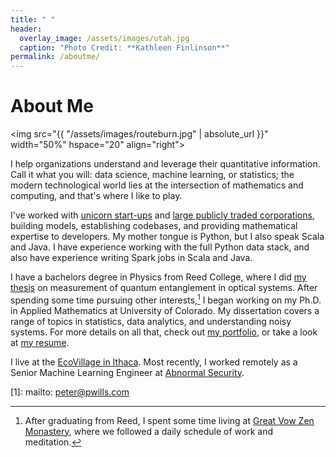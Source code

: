 ```yaml
---
title: " "
header:
  overlay_image: /assets/images/utah.jpg
  caption: "Photo Credit: **Kathleen Finlinson**"
permalink: /aboutme/
---
```


# About Me

<img src="{{ "/assets/images/routeburn.jpg" | absolute_url }}"
width="50%" hspace="20" align="right">

I help organizations understand and leverage their quantitative
information. Call it what you will: data science, machine learning, or
statistics; the modern technological world lies at the intersection of
mathematics and computing, and that's where I like to play.

I've worked with [unicorn start-ups][5] and [large publicly traded corporations][6],
building models, establishing codebases, and providing mathematical expertise to
developers. My mother tongue is Python, but I also speak Scala and Java. I have
experience working with the full Python data stack, and also have experience writing
Spark jobs in Scala and Java.

I have a bachelors degree in Physics from Reed College, where I did
[my thesis][2] on measurement of quantum entanglement in optical systems. After
spending some time pursuing other interests,[^fnote2] I began working on my
Ph.D. in Applied Mathematics at University of Colorado. My dissertation covers a
range of topics in statistics, data analytics, and understanding noisy
systems. For more details on all that, check out [my portfolio](/portfolio/), or
take a look at [my resume][4].

I live at the [EcoVillage in Ithaca](https://ecovillageithaca.org/). Most recently, I
worked remotely as a Senior Machine Learning Engineer at [Abnormal
Security](https://abnormalsecurity.com/).

[^fnote2]: After graduating from Reed, I spent some time living at
	[Great Vow Zen Monastery][3], where we followed a daily schedule of work and
	meditation.

[1]: mailto: peter@pwills.com

[2]: /assets/docs/thesis.pdf

[3]: https://www.zendust.org/monastery

[4]: /assets/docs/resume.pdf

[5]: https://www.abnormalsecurity.com

[6]: https://www.stitchfix.com

[7]: https://multithreaded.stitchfix.com/algorithms/